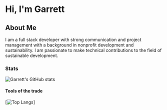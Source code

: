 # Hi, I'm Garrett

## About Me

I am a full stack developer with strong communication and project management with a background in nonprofit development and sustainability. I am passionate to make technical contributions to the field of sustainable development.

### Stats

![Garrett's GitHub stats](https://github-readme-stats.vercel.app/api?username=garrettruss&show_icons=true&theme=radical)

#### Tools of the trade

[![Top Langs](https://github-readme-stats.vercel.app/api/top-langs/?username=garrettruss&layout=compact&exclude_repo=SQLLab)]
